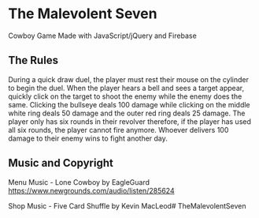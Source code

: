 # The Malevolent Seven

Cowboy Game Made with JavaScript/jQuery and Firebase

## The Rules

During a quick draw duel, the player must rest their mouse on the cylinder to begin the duel. When the player hears a bell and sees a target appear, quickly click on the target to shoot the enemy while the enemy does the same. Clicking the bullseye deals 100 damage while clicking on the middle white ring deals 50 damage and the outer red ring deals 25 damage. The player only has six rounds in their revolver therefore, if the player has used all six rounds, the player cannot fire anymore. Whoever delivers 100 damage to their enemy wins to fight another day.

## Music and Copyright

Menu Music - Lone Cowboy by EagleGuard
https://www.newgrounds.com/audio/listen/285624

Shop Music - Five Card Shuffle by Kevin MacLeod# TheMalevolentSeven
